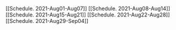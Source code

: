 [[Schedule. 2021-Aug01-Aug07]]
[[Schedule. 2021-Aug08-Aug14]]
[[Schedule. 2021-Aug15-Aug21]]
[[Schedule. 2021-Aug22-Aug28]]
[[Schedule. 2021-Aug29-Sep04]]